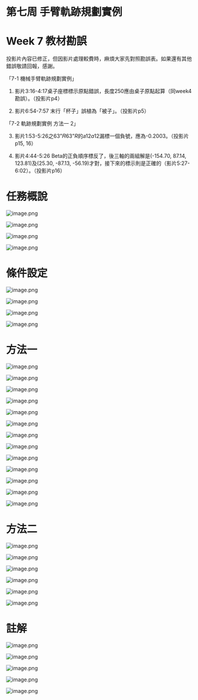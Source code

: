 # 第七周 手臂軌跡規劃實例

# **Week 7 教材勘誤**

投影片內容已修正，但因影片處理較費時，麻煩大家先對照勘誤表。如果還有其他錯誤敬請回報，感謝。

「7-1 機械手臂軌跡規劃實例」

1. 影片3:16-4:17桌子座標標示原點錯誤，長度250應由桌子原點起算（同week4勘誤）。（投影片p4）

2. 影片6:54-7:57 末行「杯子」誤植為「被子」。（投影片p5）

「7-2 軌跡規劃實例 方法一 2」

3. 影片1:53-5:26之63”𝑅63”​*R*的𝑎12*a*12​漏標一個負號，應為-0.2003。（投影片p15, 16）

4. 影片4:44-5:26 Beta的正負順序標反了，後三軸的兩組解是(-154.70, 87.14, 123.81)及(25.30, -87.13, -56.19)才對，接下來的標示則是正確的（影片5:27-6:02）。（投影片p16）

# 任務概說

![image.png](%E7%AC%AC%E4%B8%83%E5%91%A8%20%E6%89%8B%E8%87%82%E8%BB%8C%E8%B7%A1%E8%A6%8F%E5%8A%83%E5%AF%A6%E4%BE%8B%206b3826f53d1441308e6300b0ab10b2ab/image.png)

![image.png](%E7%AC%AC%E4%B8%83%E5%91%A8%20%E6%89%8B%E8%87%82%E8%BB%8C%E8%B7%A1%E8%A6%8F%E5%8A%83%E5%AF%A6%E4%BE%8B%206b3826f53d1441308e6300b0ab10b2ab/image%201.png)

![image.png](%E7%AC%AC%E4%B8%83%E5%91%A8%20%E6%89%8B%E8%87%82%E8%BB%8C%E8%B7%A1%E8%A6%8F%E5%8A%83%E5%AF%A6%E4%BE%8B%206b3826f53d1441308e6300b0ab10b2ab/image%202.png)

![image.png](%E7%AC%AC%E4%B8%83%E5%91%A8%20%E6%89%8B%E8%87%82%E8%BB%8C%E8%B7%A1%E8%A6%8F%E5%8A%83%E5%AF%A6%E4%BE%8B%206b3826f53d1441308e6300b0ab10b2ab/image%203.png)

# 條件設定

![image.png](%E7%AC%AC%E4%B8%83%E5%91%A8%20%E6%89%8B%E8%87%82%E8%BB%8C%E8%B7%A1%E8%A6%8F%E5%8A%83%E5%AF%A6%E4%BE%8B%206b3826f53d1441308e6300b0ab10b2ab/image%204.png)

![image.png](%E7%AC%AC%E4%B8%83%E5%91%A8%20%E6%89%8B%E8%87%82%E8%BB%8C%E8%B7%A1%E8%A6%8F%E5%8A%83%E5%AF%A6%E4%BE%8B%206b3826f53d1441308e6300b0ab10b2ab/image%205.png)

![image.png](%E7%AC%AC%E4%B8%83%E5%91%A8%20%E6%89%8B%E8%87%82%E8%BB%8C%E8%B7%A1%E8%A6%8F%E5%8A%83%E5%AF%A6%E4%BE%8B%206b3826f53d1441308e6300b0ab10b2ab/image%206.png)

![image.png](%E7%AC%AC%E4%B8%83%E5%91%A8%20%E6%89%8B%E8%87%82%E8%BB%8C%E8%B7%A1%E8%A6%8F%E5%8A%83%E5%AF%A6%E4%BE%8B%206b3826f53d1441308e6300b0ab10b2ab/image%207.png)

# 方法一

![image.png](%E7%AC%AC%E4%B8%83%E5%91%A8%20%E6%89%8B%E8%87%82%E8%BB%8C%E8%B7%A1%E8%A6%8F%E5%8A%83%E5%AF%A6%E4%BE%8B%206b3826f53d1441308e6300b0ab10b2ab/image%208.png)

![image.png](%E7%AC%AC%E4%B8%83%E5%91%A8%20%E6%89%8B%E8%87%82%E8%BB%8C%E8%B7%A1%E8%A6%8F%E5%8A%83%E5%AF%A6%E4%BE%8B%206b3826f53d1441308e6300b0ab10b2ab/image%209.png)

![image.png](%E7%AC%AC%E4%B8%83%E5%91%A8%20%E6%89%8B%E8%87%82%E8%BB%8C%E8%B7%A1%E8%A6%8F%E5%8A%83%E5%AF%A6%E4%BE%8B%206b3826f53d1441308e6300b0ab10b2ab/image%2010.png)

![image.png](%E7%AC%AC%E4%B8%83%E5%91%A8%20%E6%89%8B%E8%87%82%E8%BB%8C%E8%B7%A1%E8%A6%8F%E5%8A%83%E5%AF%A6%E4%BE%8B%206b3826f53d1441308e6300b0ab10b2ab/image%2011.png)

![image.png](%E7%AC%AC%E4%B8%83%E5%91%A8%20%E6%89%8B%E8%87%82%E8%BB%8C%E8%B7%A1%E8%A6%8F%E5%8A%83%E5%AF%A6%E4%BE%8B%206b3826f53d1441308e6300b0ab10b2ab/image%2012.png)

![image.png](%E7%AC%AC%E4%B8%83%E5%91%A8%20%E6%89%8B%E8%87%82%E8%BB%8C%E8%B7%A1%E8%A6%8F%E5%8A%83%E5%AF%A6%E4%BE%8B%206b3826f53d1441308e6300b0ab10b2ab/image%2013.png)

![image.png](%E7%AC%AC%E4%B8%83%E5%91%A8%20%E6%89%8B%E8%87%82%E8%BB%8C%E8%B7%A1%E8%A6%8F%E5%8A%83%E5%AF%A6%E4%BE%8B%206b3826f53d1441308e6300b0ab10b2ab/image%2014.png)

![image.png](%E7%AC%AC%E4%B8%83%E5%91%A8%20%E6%89%8B%E8%87%82%E8%BB%8C%E8%B7%A1%E8%A6%8F%E5%8A%83%E5%AF%A6%E4%BE%8B%206b3826f53d1441308e6300b0ab10b2ab/image%2015.png)

![image.png](%E7%AC%AC%E4%B8%83%E5%91%A8%20%E6%89%8B%E8%87%82%E8%BB%8C%E8%B7%A1%E8%A6%8F%E5%8A%83%E5%AF%A6%E4%BE%8B%206b3826f53d1441308e6300b0ab10b2ab/image%2016.png)

![image.png](%E7%AC%AC%E4%B8%83%E5%91%A8%20%E6%89%8B%E8%87%82%E8%BB%8C%E8%B7%A1%E8%A6%8F%E5%8A%83%E5%AF%A6%E4%BE%8B%206b3826f53d1441308e6300b0ab10b2ab/image%2017.png)

![image.png](%E7%AC%AC%E4%B8%83%E5%91%A8%20%E6%89%8B%E8%87%82%E8%BB%8C%E8%B7%A1%E8%A6%8F%E5%8A%83%E5%AF%A6%E4%BE%8B%206b3826f53d1441308e6300b0ab10b2ab/image%2018.png)

![image.png](%E7%AC%AC%E4%B8%83%E5%91%A8%20%E6%89%8B%E8%87%82%E8%BB%8C%E8%B7%A1%E8%A6%8F%E5%8A%83%E5%AF%A6%E4%BE%8B%206b3826f53d1441308e6300b0ab10b2ab/image%2019.png)

![image.png](%E7%AC%AC%E4%B8%83%E5%91%A8%20%E6%89%8B%E8%87%82%E8%BB%8C%E8%B7%A1%E8%A6%8F%E5%8A%83%E5%AF%A6%E4%BE%8B%206b3826f53d1441308e6300b0ab10b2ab/image%2020.png)

# 方法二

![image.png](%E7%AC%AC%E4%B8%83%E5%91%A8%20%E6%89%8B%E8%87%82%E8%BB%8C%E8%B7%A1%E8%A6%8F%E5%8A%83%E5%AF%A6%E4%BE%8B%206b3826f53d1441308e6300b0ab10b2ab/image%2021.png)

![image.png](%E7%AC%AC%E4%B8%83%E5%91%A8%20%E6%89%8B%E8%87%82%E8%BB%8C%E8%B7%A1%E8%A6%8F%E5%8A%83%E5%AF%A6%E4%BE%8B%206b3826f53d1441308e6300b0ab10b2ab/image%2022.png)

![image.png](%E7%AC%AC%E4%B8%83%E5%91%A8%20%E6%89%8B%E8%87%82%E8%BB%8C%E8%B7%A1%E8%A6%8F%E5%8A%83%E5%AF%A6%E4%BE%8B%206b3826f53d1441308e6300b0ab10b2ab/image%2023.png)

![image.png](%E7%AC%AC%E4%B8%83%E5%91%A8%20%E6%89%8B%E8%87%82%E8%BB%8C%E8%B7%A1%E8%A6%8F%E5%8A%83%E5%AF%A6%E4%BE%8B%206b3826f53d1441308e6300b0ab10b2ab/image%2024.png)

![image.png](%E7%AC%AC%E4%B8%83%E5%91%A8%20%E6%89%8B%E8%87%82%E8%BB%8C%E8%B7%A1%E8%A6%8F%E5%8A%83%E5%AF%A6%E4%BE%8B%206b3826f53d1441308e6300b0ab10b2ab/image%2025.png)

![image.png](%E7%AC%AC%E4%B8%83%E5%91%A8%20%E6%89%8B%E8%87%82%E8%BB%8C%E8%B7%A1%E8%A6%8F%E5%8A%83%E5%AF%A6%E4%BE%8B%206b3826f53d1441308e6300b0ab10b2ab/image%2026.png)

# 註解

![image.png](%E7%AC%AC%E4%B8%83%E5%91%A8%20%E6%89%8B%E8%87%82%E8%BB%8C%E8%B7%A1%E8%A6%8F%E5%8A%83%E5%AF%A6%E4%BE%8B%206b3826f53d1441308e6300b0ab10b2ab/image%2027.png)

![image.png](%E7%AC%AC%E4%B8%83%E5%91%A8%20%E6%89%8B%E8%87%82%E8%BB%8C%E8%B7%A1%E8%A6%8F%E5%8A%83%E5%AF%A6%E4%BE%8B%206b3826f53d1441308e6300b0ab10b2ab/image%2028.png)

![image.png](%E7%AC%AC%E4%B8%83%E5%91%A8%20%E6%89%8B%E8%87%82%E8%BB%8C%E8%B7%A1%E8%A6%8F%E5%8A%83%E5%AF%A6%E4%BE%8B%206b3826f53d1441308e6300b0ab10b2ab/image%2029.png)

![image.png](%E7%AC%AC%E4%B8%83%E5%91%A8%20%E6%89%8B%E8%87%82%E8%BB%8C%E8%B7%A1%E8%A6%8F%E5%8A%83%E5%AF%A6%E4%BE%8B%206b3826f53d1441308e6300b0ab10b2ab/image%2030.png)

![image.png](%E7%AC%AC%E4%B8%83%E5%91%A8%20%E6%89%8B%E8%87%82%E8%BB%8C%E8%B7%A1%E8%A6%8F%E5%8A%83%E5%AF%A6%E4%BE%8B%206b3826f53d1441308e6300b0ab10b2ab/image%2031.png)